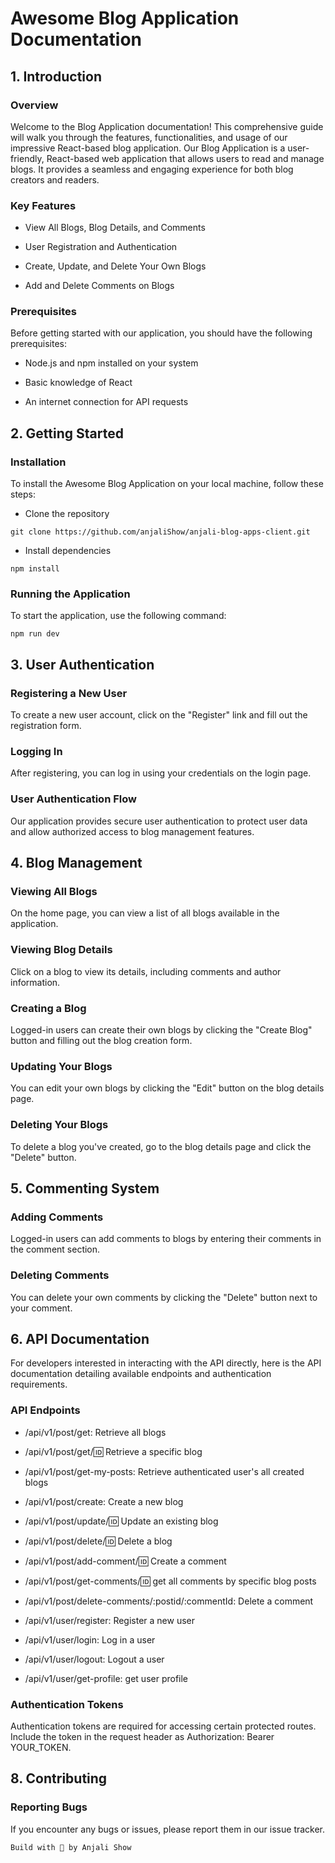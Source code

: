 # Awesome Blog Application Documentation

## 1. Introduction

### Overview

Welcome to the Blog Application documentation! This comprehensive guide will walk you through the features, functionalities, and usage of our impressive React-based blog application. Our Blog Application is a user-friendly, React-based web application that allows users to read and manage blogs. It provides a seamless and engaging experience for both blog creators and readers.

### Key Features

- View All Blogs, Blog Details, and Comments

- User Registration and Authentication

- Create, Update, and Delete Your Own Blogs

- Add and Delete Comments on Blogs

### Prerequisites

Before getting started with our application, you should have the following prerequisites:

- Node.js and npm installed on your system

- Basic knowledge of React

- An internet connection for API requests

## 2. Getting Started

### Installation

To install the Awesome Blog Application on your local machine, follow these steps:

- Clone the repository

```
git clone https://github.com/anjaliShow/anjali-blog-apps-client.git

```

- Install dependencies

```
npm install

```

### Running the Application

To start the application, use the following command:

```
npm run dev
```

## 3. User Authentication

### Registering a New User

To create a new user account, click on the "Register" link and fill out the registration form.

### Logging In

After registering, you can log in using your credentials on the login page.

### User Authentication Flow

Our application provides secure user authentication to protect user data and allow authorized access to blog management features.

## 4. Blog Management

### Viewing All Blogs

On the home page, you can view a list of all blogs available in the application.

### Viewing Blog Details

Click on a blog to view its details, including comments and author information.

### Creating a Blog

Logged-in users can create their own blogs by clicking the "Create Blog" button and filling out the blog creation form.

### Updating Your Blogs

You can edit your own blogs by clicking the "Edit" button on the blog details page.

### Deleting Your Blogs

To delete a blog you've created, go to the blog details page and click the "Delete" button.

## 5. Commenting System

### Adding Comments

Logged-in users can add comments to blogs by entering their comments in the comment section.

### Deleting Comments

You can delete your own comments by clicking the "Delete" button next to your comment.

## 6. API Documentation

For developers interested in interacting with the API directly, here is the API documentation detailing available endpoints and authentication requirements.

### API Endpoints

- /api/v1/post/get: Retrieve all blogs

- /api/v1/post/get/:id: Retrieve a specific blog

- /api/v1/post/get-my-posts: Retrieve authenticated user's all created blogs

- /api/v1/post/create: Create a new blog

- /api/v1/post/update/:id: Update an existing blog

- /api/v1/post/delete/:id: Delete a blog

- /api/v1/post/add-comment/:id: Create a comment

- /api/v1/post/get-comments/:id: get all comments by specific blog posts

- /api/v1/post/delete-comments/:postid/:commentId: Delete a comment

- /api/v1/user/register: Register a new user

- /api/v1/user/login: Log in a user

- /api/v1/user/logout: Logout a user

- /api/v1/user/get-profile: get user profile

### Authentication Tokens

Authentication tokens are required for accessing certain protected routes. Include the token in the request header as Authorization: Bearer YOUR_TOKEN.

## 8. Contributing

### Reporting Bugs

If you encounter any bugs or issues, please report them in our issue tracker.

`Build with 💛 by Anjali Show`
